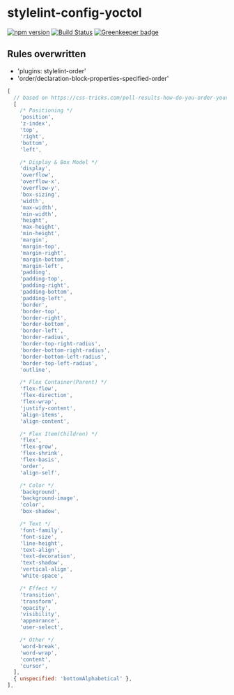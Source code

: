 # stylelint-config-yoctol

[![npm version][npm-image]][npm-url]
[![Build Status][circle-image]][circle-url]
[![Greenkeeper badge](https://badges.greenkeeper.io/Yoctol/stylelint-config-yoctol.svg)](https://greenkeeper.io/)

## Rules overwritten

* 'plugins: stylelint-order'
* 'order/declaration-block-properties-specified-order'

```js
[
  // based on https://css-tricks.com/poll-results-how-do-you-order-your-css-properties/
  [
    /* Positioning */
    'position',
    'z-index',
    'top',
    'right',
    'bottom',
    'left',

    /* Display & Box Model */
    'display',
    'overflow',
    'overflow-x',
    'overflow-y',
    'box-sizing',
    'width',
    'max-width',
    'min-width',
    'height',
    'max-height',
    'min-height',
    'margin',
    'margin-top',
    'margin-right',
    'margin-bottom',
    'margin-left',
    'padding',
    'padding-top',
    'padding-right',
    'padding-bottom',
    'padding-left',
    'border',
    'border-top',
    'border-right',
    'border-bottom',
    'border-left',
    'border-radius',
    'border-top-right-radius',
    'border-bottom-right-radius',
    'border-bottom-left-radius',
    'border-top-left-radius',
    'outline',

    /* Flex Container(Parent) */
    'flex-flow',
    'flex-direction',
    'flex-wrap',
    'justify-content',
    'align-items',
    'align-content',

    /* Flex Item(Children) */
    'flex',
    'flex-grow',
    'flex-shrink',
    'flex-basis',
    'order',
    'align-self',

    /* Color */
    'background',
    'background-image',
    'color',
    'box-shadow',

    /* Text */
    'font-family',
    'font-size',
    'line-height',
    'text-align',
    'text-decoration',
    'text-shadow',
    'vertical-align',
    'white-space',

    /* Effect */
    'transition',
    'transform',
    'opacity',
    'visibility',
    'appearance',
    'user-select',

    /* Other */
    'word-break',
    'word-wrap',
    'content',
    'cursor',
  ],
  { unspecified: 'bottomAlphabetical' },
],
```

[npm-image]: https://badge.fury.io/js/stylelint-config-yoctol.svg
[npm-url]: https://www.npmjs.com/package/stylelint-config-yoctol
[circle-image]: https://circleci.com/gh/Yoctol/stylelint-config-yoctol.svg?style=svg
[circle-url]: https://circleci.com/gh/Yoctol/stylelint-config-yoctol
